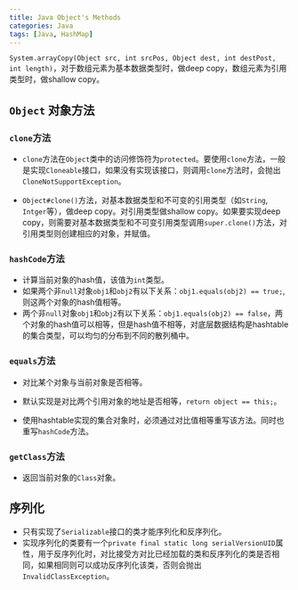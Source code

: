 ```yaml
---
title: Java Object's Methods
categories: Java
tags: [Java, HashMap]
---
```

`System.arrayCopy(Object src, int srcPos, Object dest, int destPost, int length)`，对于数组元素为基本数据类型时，做deep copy，数组元素为引用类型时，做shallow copy。

## `Object` 对象方法

### `clone`方法

* `clone`方法在`Object`类中的访问修饰符为`protected`。要使用`clone`方法，一般是实现`Cloneable`接口，如果没有实现该接口，则调用`clone`方法时，会抛出`CloneNotSupportException`。

* `Object#clone()`方法，对基本数据类型和不可变的引用类型（如`String`, `Intger`等），做deep copy。对引用类型做shallow copy。如果要实现deep copy，则需要对基本数据类型和不可变引用类型调用`super.clone()`方法，对引用类型则创建相应的对象，并赋值。

### `hashCode`方法

* 计算当前对象的hash值，该值为`int`类型。
* 如果两个非`null`对象`obj1`和`obj2`有以下关系：`obj1.equals(obj2) == true;`, 则这两个对象的hash值相等。
* 两个非`null`对象`obj1`和`obj2`有以下关系：`obj1.equals(obj2) == false`，两个对象的hash值可以相等，但是hash值不相等，对底层数据结构是hashtable的集合类型，可以均匀的分布到不同的散列桶中。

### `equals`方法

* 对比某个对象与当前对象是否相等。

* 默认实现是对比两个引用对象的地址是否相等，`return object == this;`。
* 使用hashtable实现的集合对象时，必须通过对比值相等重写该方法。同时也重写`hashCode`方法。

### `getClass`方法

* 返回当前对象的`Class`对象。

## 序列化

* 只有实现了`Serializable`接口的类才能序列化和反序列化。
* 实现序列化的类要有一个`private final static long serialVersionUID`属性，用于反序列化时，对比接受方对比已经加载的类和反序列化的类是否相同，如果相同则可以成功反序列化该类，否则会抛出`InvalidClassException`。
